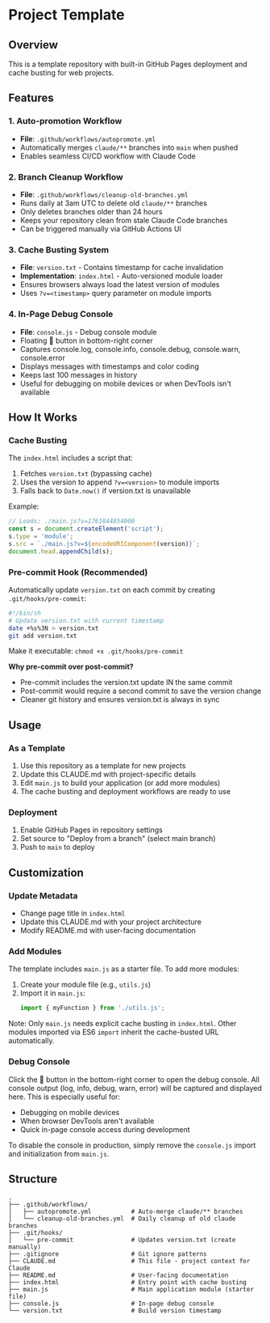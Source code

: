 # Project Template

## Overview
This is a template repository with built-in GitHub Pages deployment and cache busting for web projects.

## Features

### 1. Auto-promotion Workflow
- **File**: `.github/workflows/autopromote.yml`
- Automatically merges `claude/**` branches into `main` when pushed
- Enables seamless CI/CD workflow with Claude Code

### 2. Branch Cleanup Workflow
- **File**: `.github/workflows/cleanup-old-branches.yml`
- Runs daily at 3am UTC to delete old `claude/**` branches
- Only deletes branches older than 24 hours
- Keeps your repository clean from stale Claude Code branches
- Can be triggered manually via GitHub Actions UI

### 3. Cache Busting System
- **File**: `version.txt` - Contains timestamp for cache invalidation
- **Implementation**: `index.html` - Auto-versioned module loader
- Ensures browsers always load the latest version of modules
- Uses `?v=<timestamp>` query parameter on module imports

### 4. In-Page Debug Console
- **File**: `console.js` - Debug console module
- Floating 🐛 button in bottom-right corner
- Captures console.log, console.info, console.debug, console.warn, console.error
- Displays messages with timestamps and color coding
- Keeps last 100 messages in history
- Useful for debugging on mobile devices or when DevTools isn't available

## How It Works

### Cache Busting
The `index.html` includes a script that:
1. Fetches `version.txt` (bypassing cache)
2. Uses the version to append `?v=<version>` to module imports
3. Falls back to `Date.now()` if version.txt is unavailable

Example:
```javascript
// Loads: ./main.js?v=1761844854000
const s = document.createElement('script');
s.type = 'module';
s.src = `./main.js?v=${encodeURIComponent(version)}`;
document.head.appendChild(s);
```

### Pre-commit Hook (Recommended)
Automatically update `version.txt` on each commit by creating `.git/hooks/pre-commit`:

```bash
#!/bin/sh
# Update version.txt with current timestamp
date +%s%3N > version.txt
git add version.txt
```

Make it executable: `chmod +x .git/hooks/pre-commit`

**Why pre-commit over post-commit?**
- Pre-commit includes the version.txt update IN the same commit
- Post-commit would require a second commit to save the version change
- Cleaner git history and ensures version.txt is always in sync

## Usage

### As a Template
1. Use this repository as a template for new projects
2. Update this CLAUDE.md with project-specific details
3. Edit `main.js` to build your application (or add more modules)
4. The cache busting and deployment workflows are ready to use

### Deployment
1. Enable GitHub Pages in repository settings
2. Set source to "Deploy from a branch" (select main branch)
3. Push to `main` to deploy

## Customization

### Update Metadata
- Change page title in `index.html`
- Update this CLAUDE.md with your project architecture
- Modify README.md with user-facing documentation

### Add Modules
The template includes `main.js` as a starter file. To add more modules:

1. Create your module file (e.g., `utils.js`)
2. Import it in `main.js`:
   ```javascript
   import { myFunction } from './utils.js';
   ```

Note: Only `main.js` needs explicit cache busting in `index.html`. Other modules imported via ES6 `import` inherit the cache-busted URL automatically.

### Debug Console
Click the 🐛 button in the bottom-right corner to open the debug console. All console output (log, info, debug, warn, error) will be captured and displayed here. This is especially useful for:
- Debugging on mobile devices
- When browser DevTools aren't available
- Quick in-page console access during development

To disable the console in production, simply remove the `console.js` import and initialization from `main.js`.

## Structure
```
.
├── .github/workflows/
│   ├── autopromote.yml           # Auto-merge claude/** branches
│   └── cleanup-old-branches.yml  # Daily cleanup of old claude branches
├── .git/hooks/
│   └── pre-commit                # Updates version.txt (create manually)
├── .gitignore                    # Git ignore patterns
├── CLAUDE.md                     # This file - project context for Claude
├── README.md                     # User-facing documentation
├── index.html                    # Entry point with cache busting
├── main.js                       # Main application module (starter file)
├── console.js                    # In-page debug console
└── version.txt                   # Build version timestamp
```
